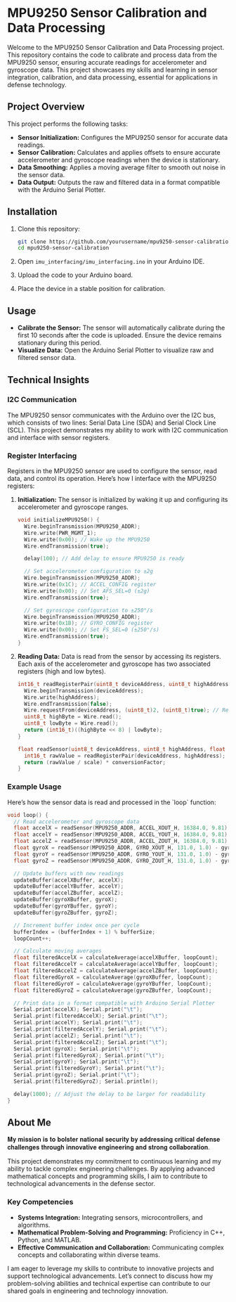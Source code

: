 # MPU9250 Sensor Calibration and Data Processing

Welcome to the MPU9250 Sensor Calibration and Data Processing project. This repository contains the code to calibrate and process data from the MPU9250 sensor, ensuring accurate readings for accelerometer and gyroscope data. This project showcases my skills and learning in sensor integration, calibration, and data processing, essential for applications in defense technology.

## Project Overview

This project performs the following tasks:
- **Sensor Initialization:** Configures the MPU9250 sensor for accurate data readings.
- **Sensor Calibration:** Calculates and applies offsets to ensure accurate accelerometer and gyroscope readings when the device is stationary.
- **Data Smoothing:** Applies a moving average filter to smooth out noise in the sensor data.
- **Data Output:** Outputs the raw and filtered data in a format compatible with the Arduino Serial Plotter.

## Installation

1. Clone this repository:
   ```bash
   git clone https://github.com/yourusername/mpu9250-sensor-calibration.git
   cd mpu9250-sensor-calibration
   ```

2. Open `imu_interfacing/imu_interfacing.ino` in your Arduino IDE.

3. Upload the code to your Arduino board.

4. Place the device in a stable position for calibration.

## Usage

- **Calibrate the Sensor:** The sensor will automatically calibrate during the first 10 seconds after the code is uploaded. Ensure the device remains stationary during this period.
- **Visualize Data:** Open the Arduino Serial Plotter to visualize raw and filtered sensor data.

## Technical Insights

### I2C Communication

The MPU9250 sensor communicates with the Arduino over the I2C bus, which consists of two lines: Serial Data Line (SDA) and Serial Clock Line (SCL). This project demonstrates my ability to work with I2C communication and interface with sensor registers.

### Register Interfacing

Registers in the MPU9250 sensor are used to configure the sensor, read data, and control its operation. Here’s how I interface with the MPU9250 registers:

1. **Initialization:**
   The sensor is initialized by waking it up and configuring its accelerometer and gyroscope ranges.

   ```cpp
   void initializeMPU9250() {
     Wire.beginTransmission(MPU9250_ADDR);
     Wire.write(PWR_MGMT_1);
     Wire.write(0x00); // Wake up the MPU9250
     Wire.endTransmission(true);

     delay(100); // Add delay to ensure MPU9250 is ready

     // Set accelerometer configuration to ±2g
     Wire.beginTransmission(MPU9250_ADDR);
     Wire.write(0x1C); // ACCEL_CONFIG register
     Wire.write(0x00); // Set AFS_SEL=0 (±2g)
     Wire.endTransmission(true);

     // Set gyroscope configuration to ±250°/s
     Wire.beginTransmission(MPU9250_ADDR);
     Wire.write(0x1B); // GYRO_CONFIG register
     Wire.write(0x00); // Set FS_SEL=0 (±250°/s)
     Wire.endTransmission(true);
   }
   ```

2. **Reading Data:**
   Data is read from the sensor by accessing its registers. Each axis of the accelerometer and gyroscope has two associated registers (high and low bytes).

   ```cpp
   int16_t readRegisterPair(uint8_t deviceAddress, uint8_t highAddress) {
     Wire.beginTransmission(deviceAddress);
     Wire.write(highAddress);
     Wire.endTransmission(false);
     Wire.requestFrom(deviceAddress, (uint8_t)2, (uint8_t)true); // Request 2 bytes from the register address
     uint8_t highByte = Wire.read();
     uint8_t lowByte = Wire.read();
     return (int16_t)((highByte << 8) | lowByte);
   }

   float readSensor(uint8_t deviceAddress, uint8_t highAddress, float scale, float conversionFactor) {
     int16_t rawValue = readRegisterPair(deviceAddress, highAddress);
     return (rawValue / scale) * conversionFactor;
   }
   ```

### Example Usage

Here’s how the sensor data is read and processed in the \`loop\` function:

```cpp
void loop() {
  // Read accelerometer and gyroscope data
  float accelX = readSensor(MPU9250_ADDR, ACCEL_XOUT_H, 16384.0, 9.81) - accelXOffset;
  float accelY = readSensor(MPU9250_ADDR, ACCEL_YOUT_H, 16384.0, 9.81) - accelYOffset;
  float accelZ = readSensor(MPU9250_ADDR, ACCEL_ZOUT_H, 16384.0, 9.81) - accelZOffset;
  float gyroX = readSensor(MPU9250_ADDR, GYRO_XOUT_H, 131.0, 1.0) - gyroXOffset;
  float gyroY = readSensor(MPU9250_ADDR, GYRO_YOUT_H, 131.0, 1.0) - gyroYOffset;
  float gyroZ = readSensor(MPU9250_ADDR, GYRO_ZOUT_H, 131.0, 1.0) - gyroZOffset;

  // Update buffers with new readings
  updateBuffer(accelXBuffer, accelX);
  updateBuffer(accelYBuffer, accelY);
  updateBuffer(accelZBuffer, accelZ);
  updateBuffer(gyroXBuffer, gyroX);
  updateBuffer(gyroYBuffer, gyroY);
  updateBuffer(gyroZBuffer, gyroZ);

  // Increment buffer index once per cycle
  bufferIndex = (bufferIndex + 1) % bufferSize;
  loopCount++;

  // Calculate moving averages
  float filteredAccelX = calculateAverage(accelXBuffer, loopCount);
  float filteredAccelY = calculateAverage(accelYBuffer, loopCount);
  float filteredAccelZ = calculateAverage(accelZBuffer, loopCount);
  float filteredGyroX = calculateAverage(gyroXBuffer, loopCount);
  float filteredGyroY = calculateAverage(gyroYBuffer, loopCount);
  float filteredGyroZ = calculateAverage(gyroZBuffer, loopCount);

  // Print data in a format compatible with Arduino Serial Plotter
  Serial.print(accelX); Serial.print("\t");
  Serial.print(filteredAccelX); Serial.print("\t");
  Serial.print(accelY); Serial.print("\t");
  Serial.print(filteredAccelY); Serial.print("\t");
  Serial.print(accelZ); Serial.print("\t");
  Serial.print(filteredAccelZ); Serial.print("\t");
  Serial.print(gyroX); Serial.print("\t");
  Serial.print(filteredGyroX); Serial.print("\t");
  Serial.print(gyroY); Serial.print("\t");
  Serial.print(filteredGyroY); Serial.print("\t");
  Serial.print(gyroZ); Serial.print("\t");
  Serial.print(filteredGyroZ); Serial.println();

  delay(1000); // Adjust the delay to be larger for readability
}
```

## About Me

𝐌𝐲 𝐦𝐢𝐬𝐬𝐢𝐨𝐧 𝐢𝐬 𝐭𝐨 𝐛𝐨𝐥𝐬𝐭𝐞𝐫 𝐧𝐚𝐭𝐢𝐨𝐧𝐚𝐥 𝐬𝐞𝐜𝐮𝐫𝐢𝐭𝐲 𝐛𝐲 𝐚𝐝𝐝𝐫𝐞𝐬𝐬𝐢𝐧𝐠 𝐜𝐫𝐢𝐭𝐢𝐜𝐚𝐥 𝐝𝐞𝐟𝐞𝐧𝐬𝐞 𝐜𝐡𝐚𝐥𝐥𝐞𝐧𝐠𝐞𝐬 𝐭𝐡𝐫𝐨𝐮𝐠𝐡 𝐢𝐧𝐧𝐨𝐯𝐚𝐭𝐢𝐯𝐞 𝐞𝐧𝐠𝐢𝐧𝐞𝐞𝐫𝐢𝐧𝐠 𝐚𝐧𝐝 𝐬𝐭𝐫𝐨𝐧𝐠 𝐜𝐨𝐥𝐥𝐚𝐛𝐨𝐫𝐚𝐭𝐢𝐨𝐧.

This project demonstrates my commitment to continuous learning and my ability to tackle complex engineering challenges. By applying advanced mathematical concepts and programming skills, I aim to contribute to technological advancements in the defense sector.

### Key Competencies

- **Systems Integration:** Integrating sensors, microcontrollers, and algorithms.
- **Mathematical Problem-Solving and Programming:** Proficiency in C++, Python, and MATLAB.
- **Effective Communication and Collaboration:** Communicating complex concepts and collaborating within diverse teams.

I am eager to leverage my skills to contribute to innovative projects and support technological advancements. Let’s connect to discuss how my problem-solving abilities and technical expertise can contribute to our shared goals in engineering and technology innovation.
